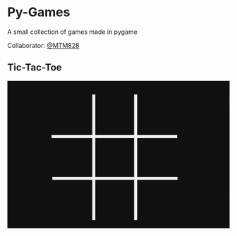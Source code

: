# Py-Games
A small collection of games made in pygame

Collaborator: [@MTM828](https://github.com/mtm828)

## Tic-Tac-Toe
![demo](demo/tictactoe.gif)
